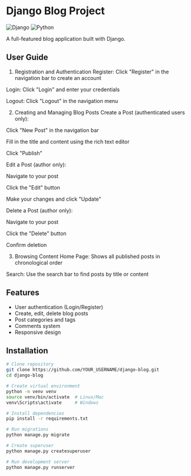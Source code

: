 # Django Blog Project

![Django](https://img.shields.io/badge/Django-092E20?style=for-the-badge&logo=django&logoColor=white)
![Python](https://img.shields.io/badge/Python-3776AB?style=for-the-badge&logo=python&logoColor=white)

A full-featured blog application built with Django.

## User Guide
1. Registration and Authentication
Register: Click "Register" in the navigation bar to create an account

Login: Click "Login" and enter your credentials

Logout: Click "Logout" in the navigation menu

2. Creating and Managing Blog Posts
Create a Post (authenticated users only):

Click "New Post" in the navigation bar

Fill in the title and content using the rich text editor

Click "Publish"

Edit a Post (author only):

Navigate to your post

Click the "Edit" button

Make your changes and click "Update"

Delete a Post (author only):

Navigate to your post

Click the "Delete" button

Confirm deletion

3. Browsing Content
Home Page: Shows all published posts in chronological order

Search: Use the search bar to find posts by title or content

## Features
- User authentication (Login/Register)
- Create, edit, delete blog posts
- Post categories and tags
- Comments system
- Responsive design

## Installation
```bash
# Clone repository
git clone https://github.com/YOUR_USERNAME/django-blog.git
cd django-blog

# Create virtual environment
python -m venv venv
source venv/bin/activate  # Linux/Mac
venv\Scripts\activate     # Windows

# Install dependencies
pip install -r requirements.txt

# Run migrations
python manage.py migrate

# Create superuser
python manage.py createsuperuser

# Run development server
python manage.py runserver
